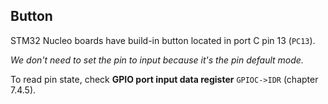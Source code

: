 ## Button
STM32 Nucleo boards have build-in button located in port C pin 13 (`PC13`).

*We don't need to set the pin to input because it's the pin default mode.*

To read pin state, check **GPIO port input data register** `GPIOC->IDR` (chapter 7.4.5).